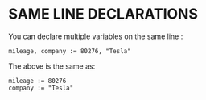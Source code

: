 # SAME LINE DECLARATIONS

You can declare multiple variables on the same line :

    mileage, company := 80276, "Tesla"

The above is the same as:

    mileage := 80276
    company := "Tesla"

